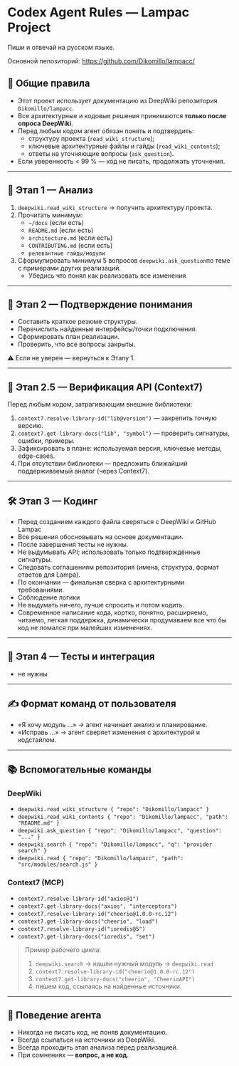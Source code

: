 # Codex Agent Rules — Lampac Project

Пиши и отвечай на русском языке. 

Основной пепозиторий:
https://github.com/Dikomillo/lampacc/


## 📘 Общие правила

- Этот проект использует документацию из DeepWiki репозитория `Dikomillo/lampacc`.
- Все архитектурные и кодовые решения принимаются **только после опроса DeepWiki**.
- Перед любым кодом агент обязан понять и подтвердить:
  - структуру проекта (`read_wiki_structure`);
  - ключевые архитектурные файлы и гайды (`read_wiki_contents`);
  - ответы на уточняющие вопросы (`ask_question`).
- Если уверенность < 99 % — код не писать, продолжать уточнения.

---

## 🧭 Этап 1 — Анализ
1. `deepwiki.read_wiki_structure` → получить архитектуру проекта.  
2. Прочитать минимум:
   - `~/docs` (если есть)
   - `README.md` (если есть)
   - `architecture.md` (если есть)
   - `CONTRIBUTING.md` (если есть)
   - `релевантные гайды/модули`  
3. Сформулировать минимум 5 вопросов `deepwiki.ask_question`по теме с примерами других реализаций. 
   - Убедись что понял как реализовать все изменения

---

## 🧠 Этап 2 — Подтверждение понимания
- Составить краткое резюме структуры.
- Перечислить найденные интерфейсы/точки подключения.
- Сформировать план реализации.
- Проверить, что все вопросы закрыты.

⚠️ Если не уверен — вернуться к Этапу 1.

---

## 🧪 Этап 2.5 — Верификация API (Context7)
Перед любым кодом, затрагивающим внешние библиотеки:
1) `context7.resolve-library-id("lib@version")` — закрепить точную версию.  
2) `context7.get-library-docs("lib", "symbol")` — проверить сигнатуры, ошибки, примеры.  
3) Зафиксировать в плане: используемая версия, ключевые методы, edge-cases.  
4) При отсутствии библиотеки — предложить ближайший поддерживаемый аналог (через Context7).

---

## 🛠 Этап 3 — Кодинг
- Перед созданием каждого файла сверяться с DeepWiki и GitHub Lampac
- Все решения обосновывать на основе  документации.
- После завершения тесты не нужны.
- Не выдумывать API; использовать только подтверждённые сигнатуры.
- Следовать соглашениям репозитория (имена, структура, формат ответов для Lampa).
- По окончании — финальная сверка с архитектурными требованиями.
- Соблюдение логики
- Не выдумать ничего, лучше спросить и потом кодить.
- Современное написание кода, кортко, понятно, расширяемо, читаемо, легкая поддержка, динамически продумаваем все что бы код не ломался при малейших изменениях.
---

## 🧪 Этап 4 — Тесты и интеграция
- не нужны

---

## ✍️ Формат команд от пользователя
- «Я хочу модуль ...» → агент начинает анализ и планирование.
- «Исправь …» → агент сверяет изменения с архитектурой и кодстайлом.

---

## 📚 Вспомогательные команды
### DeepWiki 
- `deepwiki.read_wiki_structure { "repo": "Dikomillo/lampacc" }`
- `deepwiki.read_wiki_contents { "repo": "Dikomillo/lampacc", "path": "README.md" }`
- `deepwiki.ask_question { "repo": "Dikomillo/lampacc", "question": "..." }`
- `deepwiki.search { "repo": "Dikomillo/lampacc", "q": "provider search" }`
- `deepwiki.read { "repo": "Dikomillo/lampacc", "path": "src/modules/search.js" }`
### Context7 (MCP)
- `context7.resolve-library-id("axios@1")`
- `context7.get-library-docs("axios", "interceptors")`
- `context7.resolve-library-id("cheerio@1.0.0-rc.12")`
- `context7.get-library-docs("cheerio", "load")`
- `context7.resolve-library-id("ioredis@5")`
- `context7.get-library-docs("ioredis", "set")`

> Пример рабочего цикла:  
> 1) `deepwiki.search` → нашли нужный модуль → `deepwiki.read`  
> 2) `context7.resolve-library-id("cheerio@1.0.0-rc.12")`  
> 3) `context7.get-library-docs("cheerio", "CheerioAPI")`  
> 4) пишем код, ссылаясь на найденные источники.

---

## 🤖 Поведение агента
- Никогда не писать код, не поняв документацию.
- Всегда ссылаться на источники из DeepWiki.
- Всегда проходить этап анализа перед реализацией.
- При сомнениях — **вопрос, а не код**.